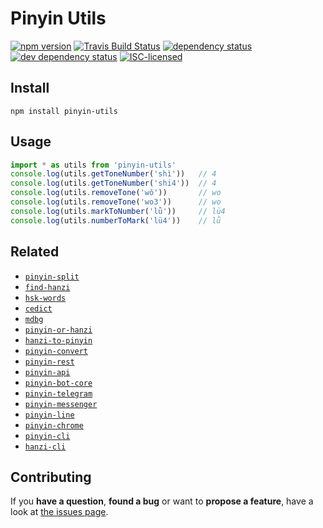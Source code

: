 # Pinyin Utils

[![npm version](https://img.shields.io/npm/v/pinyin-utils.svg)](https://www.npmjs.com/package/pinyin-utils)
[![Travis Build Status](https://travis-ci.org/pepebecker/pinyin-utils.svg)](https://travis-ci.org/pepebecker/pinyin-utils)
[![dependency status](https://img.shields.io/david/pepebecker/pinyin-utils.svg)](https://david-dm.org/pepebecker/pinyin-utils)
[![dev dependency status](https://img.shields.io/david/dev/pepebecker/pinyin-utils.svg)](https://david-dm.org/pepebecker/pinyin-utils#info=devDependencies)
[![ISC-licensed](https://img.shields.io/github/license/pepebecker/pinyin-utils.svg)](https://opensource.org/licenses/ISC)

## Install

```shell
npm install pinyin-utils
```

## Usage

```js
import * as utils from 'pinyin-utils'
console.log(utils.getToneNumber('shì'))   // 4
console.log(utils.getToneNumber('shi4'))  // 4
console.log(utils.removeTone('wǒ'))       // wo
console.log(utils.removeTone('wo3'))      // wo
console.log(utils.markToNumber('lǜ'))     // lü4
console.log(utils.numberToMark('lü4'))    // lǜ
```

## Related

- [`pinyin-split`](https://github.com/pepebecker/pinyin-split)
- [`find-hanzi`](https://github.com/pepebecker/find-hanzi)
- [`hsk-words`](https://github.com/pepebecker/hsk-words)
- [`cedict`](https://github.com/pepebecker/cedict)
- [`mdbg`](https://github.com/pepebecker/mdbg)
- [`pinyin-or-hanzi`](https://github.com/pepebecker/pinyin-or-hanzi)
- [`hanzi-to-pinyin`](https://github.com/pepebecker/hanzi-to-pinyin)
- [`pinyin-convert`](https://github.com/pepebecker/pinyin-convert)
- [`pinyin-rest`](https://github.com/pepebecker/pinyin-rest)
- [`pinyin-api`](https://github.com/pepebecker/pinyin-api)
- [`pinyin-bot-core`](https://github.com/pepebecker/pinyin-bot-core)
- [`pinyin-telegram`](https://github.com/pepebecker/pinyin-telegram)
- [`pinyin-messenger`](https://github.com/pepebecker/pinyin-messenger)
- [`pinyin-line`](https://github.com/pepebecker/pinyin-line)
- [`pinyin-chrome`](https://github.com/pepebecker/pinyin-chrome)
- [`pinyin-cli`](https://github.com/pepebecker/pinyin-cli)
- [`hanzi-cli`](https://github.com/pepebecker/hanzi-cli)

## Contributing

If you **have a question**, **found a bug** or want to **propose a feature**, have a look at [the issues page](https://github.com/pepebecker/pinyin-utils/issues).
